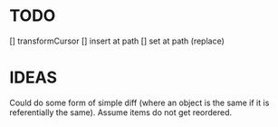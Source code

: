 # TODO

[] transformCursor
[] insert at path
[] set at path (replace)


# IDEAS

Could do some form of simple diff (where an object is the same if it is referentially the same). Assume items do not get reordered.
